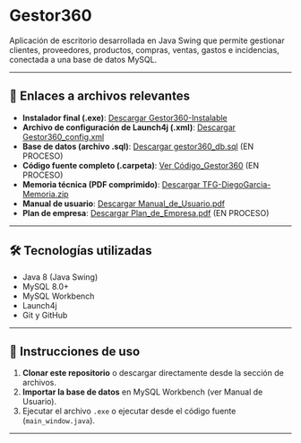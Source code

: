# Gestor360

Aplicación de escritorio desarrollada en Java Swing que permite gestionar clientes, proveedores, productos, compras, ventas, gastos e incidencias, conectada a una base de datos MySQL.

---

## 📂 Enlaces a archivos relevantes

- **Instalador final (.exe)**: [Descargar Gestor360-Instalable](https://github.com/DemoNonStop/Gestor360_Archivos/tree/main/Gestor360-Instalable)
- **Archivo de configuración de Launch4j (.xml)**: [Descargar Gestor360_config.xml](https://github.com/DemoNonStop/Gestor360_Archivos/blob/main/Gestor360_config.xml)
- **Base de datos (archivo .sql)**: [Descargar gestor360_db.sql](https://github.com/DemoNonStop/Gestor360_Archivos/blob/main/gestor360_db.sql) (EN PROCESO)
- **Código fuente completo (.carpeta)**: [Ver Código_Gestor360](https://github.com/DemoNonStop/Gestor360_Archivos/tree/main/Codigo_Gestor360) (EN PROCESO)
- **Memoria técnica (PDF comprimido)**: [Descargar TFG-DiegoGarcia-Memoria.zip](https://github.com/DemoNonStop/Gestor360_Archivos/blob/main/TFG-DiegoGarcia-Memoria.zip)
- **Manual de usuario**: [Descargar Manual_de_Usuario.pdf](https://github.com/DemoNonStop/Gestor360_Archivos/blob/main/Manual_de_Usuario.pdf)
- **Plan de empresa**: [Descargar Plan_de_Empresa.pdf](https://github.com/DemoNonStop/Gestor360_Archivos/blob/main/Plan_de_Empresa.pdf) (EN PROCESO)

---

## 🛠️ Tecnologías utilizadas

- Java 8 (Java Swing)
- MySQL 8.0+
- MySQL Workbench
- Launch4j
- Git y GitHub

---

## 🚀 Instrucciones de uso

1. **Clonar este repositorio** o descargar directamente desde la sección de archivos.
2. **Importar la base de datos** en MySQL Workbench (ver Manual de Usuario).
3. Ejecutar el archivo `.exe` o ejecutar desde el código fuente (`main_window.java`).

---
